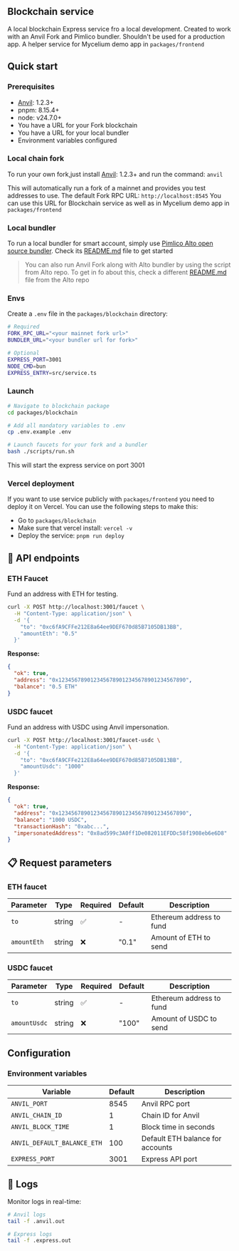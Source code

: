 ## Blockchain service

A local blockchain Express service fro a local development. Created to work with an Anvil Fork and Pimlico bundler. Shouldn't be used for a production app.
A helper service for Mycelium demo app in `packages/frontend`

## Quick start

### Prerequisites

- [Anvil](https://book.getfoundry.sh/anvil/): 1.2.3+
- pnpm: 8.15.4+
- node: v24.7.0+
- You have a URL for your Fork blockchain
- You have a URL for your local bundler
- Environment variables configured

### Local chain fork

To run your own fork,just install [Anvil](https://book.getfoundry.sh/anvil/): 1.2.3+ and run the command:
`anvil`

This will automatically run a fork of a mainnet and provides you test addresses to use. The default Fork RPC URL: `http://localhost:8545`
You can use this URL for Blockchain service as well as in Mycelium demo app in `packages/frontend`

### Local bundler

To run a local bundler for smart account, simply use [Pimlico Alto open source bundler](https://github.com/pimlicolabs/alto).
Check its [README.md](https://github.com/pimlicolabs/alto/blob/main/README.md) file to get started

> You can also run Anvil Fork along with Alto bundler by using the script from Alto repo.
> To get in fo about this, check a different [README.md](https://github.com/pimlicolabs/alto/blob/main/scripts/README.md) file from the Alto repo

### Envs

Create a `.env` file in the `packages/blockchain` directory:

```bash
# Required
FORK_RPC_URL="<your mainnet fork url>"
BUNDLER_URL="<your bundler url for fork>"

# Optional
EXPRESS_PORT=3001
NODE_CMD=bun
EXPRESS_ENTRY=src/service.ts
```

### Launch

```bash
# Navigate to blockchain package
cd packages/blockchain

# Add all mandatory variables to .env
cp .env.example .env

# Launch faucets for your fork and a bundler
bash ./scripts/run.sh
```

This will start the express service on port 3001

### Vercel deployment

If you want to use service publicly with `packages/frontend` you need to deploy it on Vercel. You can use the following steps to make this:

- Go to `packages/blockchain`
- Make sure that vercel install: `vercel -v`
- Deploy the service: `pnpm run deploy`

## 🎯 API endpoints

### ETH Faucet

Fund an address with ETH for testing.

```bash
curl -X POST http://localhost:3001/faucet \
  -H "Content-Type: application/json" \
  -d '{
    "to": "0xc6fA9CFFe212E8a64ee9DEF670d85B7105DB13BB",
    "amountEth": "0.5"
  }'
```

**Response:**

```json
{
  "ok": true,
  "address": "0x1234567890123456789012345678901234567890",
  "balance": "0.5 ETH"
}
```

### USDC faucet

Fund an address with USDC using Anvil impersonation.

```bash
curl -X POST http://localhost:3001/faucet-usdc \
  -H "Content-Type: application/json" \
  -d '{
    "to": "0xc6fA9CFFe212E8a64ee9DEF670d85B7105DB13BB",
    "amountUsdc": "1000"
  }'
```

**Response:**

```json
{
  "ok": true,
  "address": "0x1234567890123456789012345678901234567890",
  "balance": "1000 USDC",
  "transactionHash": "0xabc...",
  "impersonatedAddress": "0x8ad599c3A0ff1De082011EFDDc58f1908eb6e6D8"
}
```

## 📋 Request parameters

### ETH faucet

| Parameter   | Type   | Required | Default | Description              |
| ----------- | ------ | -------- | ------- | ------------------------ |
| `to`        | string | ✅       | -       | Ethereum address to fund |
| `amountEth` | string | ❌       | "0.1"   | Amount of ETH to send    |

### USDC faucet

| Parameter    | Type   | Required | Default | Description              |
| ------------ | ------ | -------- | ------- | ------------------------ |
| `to`         | string | ✅       | -       | Ethereum address to fund |
| `amountUsdc` | string | ❌       | "100"   | Amount of USDC to send   |

## Configuration

### Environment variables

| Variable                    | Default | Description                      |
| --------------------------- | ------- | -------------------------------- |
| `ANVIL_PORT`                | 8545    | Anvil RPC port                   |
| `ANVIL_CHAIN_ID`            | 1       | Chain ID for Anvil               |
| `ANVIL_BLOCK_TIME`          | 1       | Block time in seconds            |
| `ANVIL_DEFAULT_BALANCE_ETH` | 100     | Default ETH balance for accounts |
| `EXPRESS_PORT`              | 3001    | Express API port                 |

## 📝 Logs

Monitor logs in real-time:

```bash
# Anvil logs
tail -f .anvil.out

# Express logs
tail -f .express.out
```
